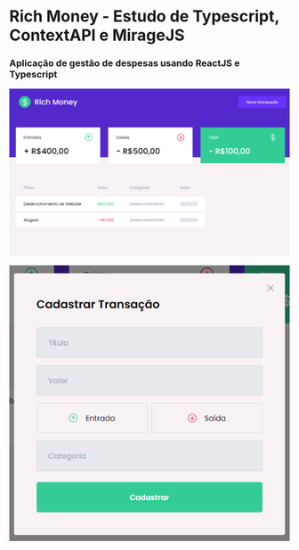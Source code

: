 # Rich Money - Estudo de Typescript, ContextAPI e MirageJS

### Aplicação de gestão de despesas usando ReactJS e Typescript



 ![Screenshot](./principal.png)

<p align="center">
  <img src="./modal.png" alt="modal"/>
</p>
